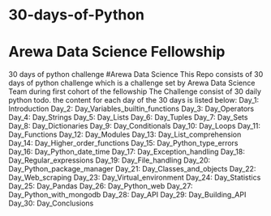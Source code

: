 # 30-days-of-Python
# Arewa Data Science Fellowship
30 days of python challenge #Arewa Data Science
This Repo consists of 30 days of python challenge which is a challenge set by Arewa Data Science Team during first cohort of the fellowship
The Challenge consist of 30 daily python todo. the content for each day of the 30 days is listed below:
Day_1: Introduction
Day_2: Day_Variables_builtin_functions
Day_3: Day_Operators
Day_4: Day_Strings
Day_5: Day_Lists
Day_6: Day_Tuples
Day_7: Day_Sets
Day_8: Day_Dictionaries
Day_9: Day_Conditionals
Day_10: Day_Loops
Day_11: Day_Functions
Day_12: Day_Modules
Day_13: Day_List_comprehension
Day_14: Day_Higher_order_functions
Day_15: Day_Python_type_errors
Day_16: Day_Python_date_time
Day_17: Day_Exception_handling
Day_18: Day_Regular_expressions
Day_19: Day_File_handling
Day_20: Day_Python_package_manager
Day_21: Day_Classes_and_objects
Day_22: Day_Web_scraping
Day_23: Day_Virtual_environment
Day_24: Day_Statistics
Day_25: Day_Pandas
Day_26: Day_Python_web
Day_27: Day_Python_with_mongodb
Day_28: Day_API
Day_29: Day_Building_API
Day_30: Day_Conclusions
